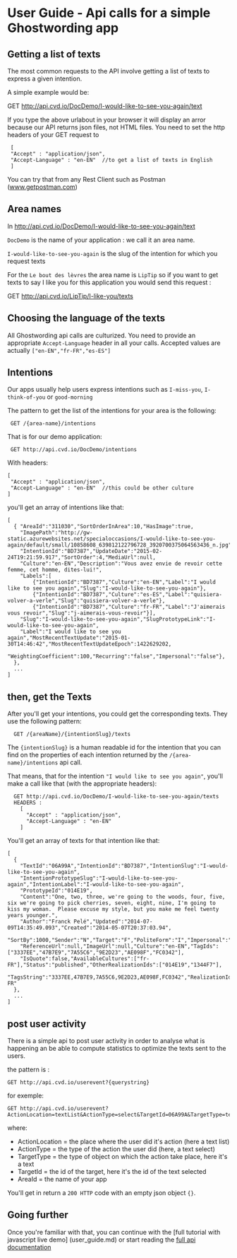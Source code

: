 # User Guide - Api calls for a simple Ghostwording app

## Getting a list of texts

The most common requests to the API involve getting a list of texts to express a given intention.

A simple example would be:

GET http://api.cvd.io/DocDemo/I-would-like-to-see-you-again/text

If you type the above urlabout in your browser it will display an arror because our API returns json files, not HTML files. 
You  need to set the http headers of your GET request to

     [
     "Accept" : "application/json",
     "Accept-Language" : "en-EN"  //to get a list of texts in English
     ]

You can try that from any Rest Client such as Postman (www.getpostman.com)

## Area names

In http://api.cvd.io/DocDemo/I-would-like-to-see-you-again/text

`DocDemo` is the name of your application : we call it an area name.

`I-would-like-to-see-you-again` is the slug of the intention for which you request texts

For the `Le bout des lèvres` the area name is `LipTip` so if you want to get texts to say I like you for this application you would send this request :

GET http://api.cvd.io/LipTip/I-like-you/texts

## Choosing the language of the texts

All Ghostwording api calls are culturized. You need to provide an appropriate `Accept-Language` header 
in all your calls. Accepted values are actually `["en-EN","fr-FR","es-ES"]`

##  Intentions

Our apps usually help users express intentions such as `I-miss-you`, `I-think-of-you` or `good-morning`

The pattern to get the list of the intentions for your area is the following:

     GET /{area-name}/intentions

That is for our demo application:

     GET http://api.cvd.io/DocDemo/intentions
   
With headers: 

    [
     "Accept" : "application/json",
     "Accept-Language" : "en-EN"  //this could be other culture
    ]

you'll get an array of intentions like that:

    [
      { "AreaId":"311030","SortOrderInArea":10,"HasImage":true,
        "ImagePath":"http://gw-static.azurewebsites.net/specialoccasions/I-would-like-to-see-you-again/default/small/10858608_639812122796728_3920700375064563436_n.jpg",
        "IntentionId":"BD7387","UpdateDate":"2015-02-24T19:21:59.917","SortOrder":4,"MediaUrl":null,
        "Culture":"en-EN","Description":"Vous avez envie de revoir cette femme, cet homme, dites-lui!",
        "Labels":[
            {"IntentionId":"BD7387","Culture":"en-EN","Label":"I would like to see you again","Slug":"I-would-like-to-see-you-again"},
            {"IntentionId":"BD7387","Culture":"es-ES","Label":"quisiera-volver-a-verle","Slug":"quisiera-volver-a-verle"},
            {"IntentionId":"BD7387","Culture":"fr-FR","Label":"J'aimerais vous revoir","Slug":"j-aimerais-vous-revoir"}],
        "Slug":"I-would-like-to-see-you-again","SlugPrototypeLink":"I-would-like-to-see-you-again",
        "Label":"I would like to see you again","MostRecentTextUpdate":"2015-01-30T14:46:42","MostRecentTextUpdateEpoch":1422629202,
        "WeightingCoefficient":100,"Recurring":"false","Impersonal":"false"},
      },  
      ...  
    ]

## then, get the Texts 

After you'll get your intentions, you could get the corresponding texts. They use the following pattern:

      GET /{areaName}/{intentionSlug}/texts

The `{intentionSlug}` is a human readable id for the intention that you can find on the properties of each intention
returned by the `/{area-name}/intentions` api call.

That means, that for the intention `"I would like to see you again"`, you'll make a call like that (with the appropriate headers):


      GET http://api.cvd.io/DocDemo/I-would-like-to-see-you-again/texts
      HEADERS :
        [
          "Accept" : "application/json",
          "Accept-Language" : "en-EN" 
        ]

You'll get an array of texts for that intention like that:

    [
      {
        "TextId":"06A99A","IntentionId":"BD7387","IntentionSlug":"I-would-like-to-see-you-again",
        "IntentionPrototypeSlug":"I-would-like-to-see-you-again","IntentionLabel":"I-would-like-to-see-you-again",
        "PrototypeId":"014E19",
        "Content":"One, two, three, we're going to the woods, four, five, six we're going to pick cherries, seven, eight, nine, I'm going to kiss my woman.  Please excuse my style, but you make me feel twenty years younger.",
        "Author":"Franck Pelé","Updated":"2014-07-09T14:35:49.093","Created":"2014-05-07T20:37:03.94",
        "SortBy":1000,"Sender":"N","Target":"F","PoliteForm":"I","Impersonal":"false","Proximity":"I","Abstract":null,
        "ReferenceUrl":null,"ImageUrl":null,"Culture":"en-EN","TagIds":["3337EE","47B7E9","7A55C6","9E2D23","AE098F","FC0342"],
        "IsQuote":false,"AvailableCultures":["fr-FR"],"Status":"published","OtherRealizationIds":["014E19","1344F7"],
        "TagsString":"3337EE,47B7E9,7A55C6,9E2D23,AE098F,FC0342","RealizationIdsString":"014E19,1344F7","CulturesString":"fr-FR"
      },
      ...
    ]

## post user activity

There is a simple api to post user activity in order to analyse what is happening an be able to compute statistics to optimize
the texts sent to the users.

the pattern is :

    GET http://api.cvd.io/userevent?{querystring}
  
for exemple:

    GET http://api.cvd.io/userevent?ActionLocation=textList&ActionType=select&TargetId=06A99A&TargetType=text&areaId=DocDemo

where:

* ActionLocation = the place where the user did it's action (here a text list)
* ActionType = the type of the action the user did (here, a text select)
* TargetType = the type of object on which the action take place, here it's a text
* TargetId = the id of the target, here it's the id of the text selected
* AreaId = the name of your app

You'll get in return a `200 HTTP` code with an empty json object `{}`.


## Going further

Once you're familiar with that, you can continue with the [full tutorial with javascript live demo] (user_guide.md) or 
start reading the [full api documentation](../README.md)
